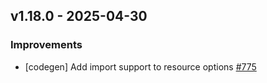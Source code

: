 ## v1.18.0 - 2025-04-30

### Improvements

- [codegen] Add import support to resource options [#775](https://github.com/pulumi/pulumi-yaml/pull/775)

